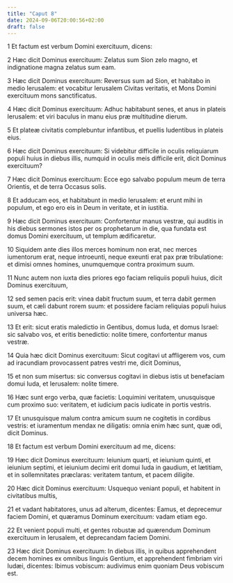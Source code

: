 ```yaml
---
title: "Caput 8"
date: 2024-09-06T20:00:56+02:00
draft: false
---
```



1 Et factum est verbum Domini exercituum, dicens:

2 Hæc dicit Dominus exercituum: Zelatus sum Sion zelo magno, et indignatione magna zelatus sum eam.

3 Hæc dicit Dominus exercituum: Reversus sum ad Sion, et habitabo in medio Ierusalem: et vocabitur Ierusalem Civitas veritatis, et Mons Domini exercituum mons sanctificatus.

4 Hæc dicit Dominus exercituum: Adhuc habitabunt senes, et anus in plateis Ierusalem: et viri baculus in manu eius præ multitudine dierum.

5 Et plateæ civitatis complebuntur infantibus, et puellis ludentibus in plateis eius.

6 Hæc dicit Dominus exercituum: Si videbitur difficile in oculis reliquiarum populi huius in diebus illis, numquid in oculis meis difficile erit, dicit Dominus exercituum?

7 Hæc dicit Dominus exercituum: Ecce ego salvabo populum meum de terra Orientis, et de terra Occasus solis.

8 Et adducam eos, et habitabunt in medio Ierusalem: et erunt mihi in populum, et ego ero eis in Deum in veritate, et in iustitia.

9 Hæc dicit Dominus exercituum: Confortentur manus vestræ, qui auditis in his diebus sermones istos per os prophetarum in die, qua fundata est domus Domini exercituum, ut templum ædificaretur.

10 Siquidem ante dies illos merces hominum non erat, nec merces iumentorum erat, neque introeunti, neque exeunti erat pax præ tribulatione: et dimisi omnes homines, unumquemque contra proximum suum.

11 Nunc autem non iuxta dies priores ego faciam reliquiis populi huius, dicit Dominus exercituum,

12 sed semen pacis erit: vinea dabit fructum suum, et terra dabit germen suum, et cæli dabunt rorem suum: et possidere faciam reliquias populi huius universa hæc.

13 Et erit: sicut eratis maledictio in Gentibus, domus Iuda, et domus Israel: sic salvabo vos, et eritis benedictio: nolite timere, confortentur manus vestræ.

14 Quia hæc dicit Dominus exercituum: Sicut cogitavi ut affligerem vos, cum ad iracundiam provocassent patres vestri me, dicit Dominus,

15 et non sum misertus: sic conversus cogitavi in diebus istis ut benefaciam domui Iuda, et Ierusalem: nolite timere.

16 Hæc sunt ergo verba, quæ facietis: Loquimini veritatem, unusquisque cum proximo suo: veritatem, et iudicium pacis iudicate in portis vestris.

17 Et unusquisque malum contra amicum suum ne cogitetis in cordibus vestris: et iuramentum mendax ne diligatis: omnia enim hæc sunt, quæ odi, dicit Dominus.

18 Et factum est verbum Domini exercituum ad me, dicens:

19 Hæc dicit Dominus exercituum: Ieiunium quarti, et ieiunium quinti, et ieiunium septimi, et ieiunium decimi erit domui Iuda in gaudium, et lætitiam, et in sollemnitates præclaras: veritatem tantum, et pacem diligite.

20 Hæc dicit Dominus exercituum: Usquequo veniant populi, et habitent in civitatibus multis,

21 et vadant habitatores, unus ad alterum, dicentes: Eamus, et deprecemur faciem Domini, et quæramus Dominum exercituum: vadam etiam ego.

22 Et venient populi multi, et gentes robustæ ad quærendum Dominum exercituum in Ierusalem, et deprecandam faciem Domini.

23 Hæc dicit Dominus exercituum: In diebus illis, in quibus apprehendent decem homines ex omnibus linguis Gentium, et apprehendent fimbriam viri Iudæi, dicentes: Ibimus vobiscum: audivimus enim quoniam Deus vobiscum est.

